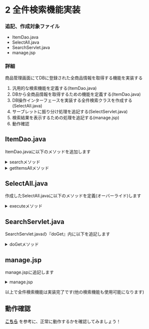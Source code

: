 # 2 全件検索機能実装

### 追記、作成対象ファイル

- ItemDao.java
- SelectAll.java
- SearchServlet.java
- manage.jsp

### 詳細  
商品管理画面にてDBに登録された全商品情報を取得する機能を実装する

1. 汎用的な検索機能を定義する(ItemDao.java)
2. DBから全商品情報を取得するための機能を定義する(ItemDao.java)
3. DB操作インターフェースを実装する全件検索クラスを作成する (SelectAll.java)
4. サーブレットに振り分け処理を追記する(SelectServlet.java)
5. 検索結果を表示するための処理を追記する(manage.jsp)
6. 動作確認


## ItemDao.java
ItemDao.javaに以下のメソッドを追加します

<details>
    <summary>searchメソッド</summary>
    <div>
| 項目 | 内容 |
| --- | --- |
| アクセス修飾子 | private |
| 戻り値 | ArrayList＜ItemDto＞ |
| メソッド(引数) | search(PreparedStatement ps) |
| throws | SQLException |
| 仕様 | 引数に受け取ったPreparedStatementに定義されているSQL文を実行する。実行した結果を一行ずつオブジェクト化してArrayListに格納し、戻り値として返す |

#### 以下の手順で機能を実装してください

- try句とfinally句を用意する

tryブロック内に以下を記述

- 引数の『ps』のメソッド『exceteQuery』(引数なし)の戻り地をクラス直下で宣言した変数『rs』に代入
- クラス直下で宣言した変数『list』にArrayListクラスをインスタンス化して代入(ジェネリクスで型を指定してください)
- ItemDtoクラスの変数『dto』を宣言する(何も代入しない)
- while文を記述し、条件には『rs.next()』を指定する(実行結果を一行ずつループする)

whileブロック内に以下を記述

- 変数『dto』にItemDtoクラスをインスタンス化して代入
- 変数『dto』のメソッド『setId』の引数に『rs.getInt(“id”) 』を渡す
- 変数『dto』のメソッド『setCode』の引数に『rs.getInt(“code”) 』を渡す
- 変数『dto』のメソッド『setName』の引数に『rs.getString(“name”) 』を渡す
- 変数『dto』のメソッド『setCategory』の引数に『parseCategory(rs.getString(“category”))』を渡す
- 変数『dto』のメソッド『setPrice』の引数に『rs.getInt(“price”) 』を渡す
- 変数『list』のメソッド『add』の引数に変数『dto』を渡す

以上でwhile文は閉じます

以上でtryブロックは閉じます  
finallyブロック内に以下を記述  

- finallyブロック内には『ps.close()』を記述(リソース解放)

以上でfinallyブロックは閉じます

- 最後に変数『list』を戻り値として返します

　
    </div>
</details>

<details>
    <summary>getItemsAllメソッド</summary>
    <div>

| 項目 | 内容 |
| --- | --- |
| アクセス修飾子 | public |
| 戻り値 | ArrayList＜ItemDto＞ |
| メソッド(引数) | getItemsAll() |
| throws | SQLException |
| 仕様 | 商品テーブルから全てのレコードを取得し、取得結果をArrayListとして返す |

#### 以下の手順で機能を実装してください

- クラス直下で宣言した変数『sql』に文字列”select * from item”を代入
- クラス直下で宣言した変数『con』のメソッド『prepareStatement』の引数に上記の変数『sql』を渡し、その戻り値をクラス直下で宣言した変数『ps』に代入
- 上記で作成したメソッド『search』の引数に変数『ps』を渡し、その実行結果を戻り値として返す

　
    </div>
</details>

## SelectAll.java
作成したSelectAll.javaに以下のメソッドを定義(オーバーライド)します

<details>
    <summary>executeメソッド</summary>
    <div>

| 項目 | 内容 |
| --- | --- |
| アクセス修飾子 | public |
| 戻り値 | void |
| メソッド(引数) | execute(HttpServletRequest request) |
| throws | SQLException |
| 仕様 | daoオブジェクトを用い、全件検索処理を行ってその結果によってjspでの表示を振り分ける |

#### 以下の手順で機能を実装してください

- ItemDaoクラスの変数『dao』を宣言し、『null』を代入
- try句とfinally句を用意する

tryブロック内に以下を記述

- 変数『dao』にItemDaoクラスをインスダンス化して代入
- ArrayList＜ItemDto＞クラスの変数『list』を宣言し、変数『dao』のメソッド『getItemsAll』の実行結果を代入
- if文にて『list.size() > 0』という条件を記述し、trueなら『request.setAttribute(“list”, list);』を記述する。falseなら『request.setAttribute(“message”, “まだデータがありません”);』を記述する。

以上でtryブロックは閉じます

- finallyブロック内にはif文で『daoがnullではない時』という条件で『dao.close()』を実行するように記述

以上でfinallyブロックは閉じます

    </div>
</details>

## SearchServlet.java
SearchServlet.javaの『doGet』内に以下を追記します

<details>
    <summary>doGetメソッド</summary>
    <div>

#### 以下を参考に機能を実装してください

既存のswitch文に条件を追加します

- 変数『selectWay』が『”all”』であった場合、変数『dbAccess』にSelectAllクラスをインスタンス化して代入
- breakを記述してswitch文を抜ける

　
    </div>
</details>

## manage.jsp
manage.jspに追記します

<details>
    <summary>manage.jsp</summary>
    <div>
#### 以下の画像のようにファイルを編集してください(59行目から83行目まで)

![web](./Image/Image23.png)

    </div>
</details>

以上で全件検索機能は実装完了です(他の検索機能も使用可能になります)

## 動作確認

[**こちら**](/eightbit-saurus/docs/java/Exercise/JavaWeb/Practice/課題２/課題2仕様書#実行時の画面)
を参考に、正常に動作するかを確認してみましょう！
